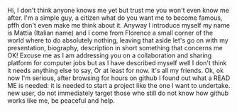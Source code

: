 Hi, I don't think anyone knows me yet but trust me you won't even know me after. I'm a simple guy, a citizen what do you want me to become famous, pffh don't even make me think about it. Anyway I introduce myself my name is Mattia (Italian name) and I come from Florence a small corner of the world where to do absolutely nothing, leaving that aside let's go on with my presentation, biography, description in short something that concerns me OK! Excuse me as I am addressing you on a collaboration and sharing platform for computer jobs but as I have described myself well I don't think it needs anything else to say, Or at least for now. it's all my friends.
Ok, ok now I'm serious, after browsing for hours on github I found out what a READ ME is needed: it is needed to start a project like the one I want to undertake. new user, do not immediately target those who still do not know how github works like me, be peaceful and help.

